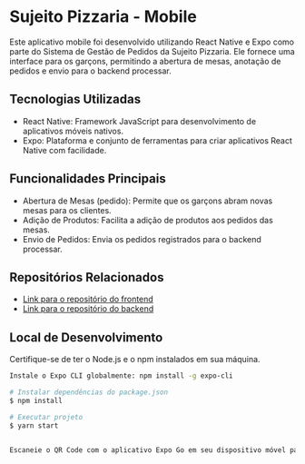 # Sujeito Pizzaria - Mobile

Este aplicativo mobile foi desenvolvido utilizando React Native e Expo como parte do Sistema de Gestão de Pedidos da Sujeito Pizzaria. Ele fornece uma interface para os garçons, permitindo a abertura de mesas, anotação de pedidos e envio para o backend processar.

## Tecnologias Utilizadas

* React Native: Framework JavaScript para desenvolvimento de aplicativos móveis nativos.
* Expo: Plataforma e conjunto de ferramentas para criar aplicativos React Native com facilidade.

## Funcionalidades Principais

* Abertura de Mesas (pedido): Permite que os garçons abram novas mesas para os clientes.
* Adição de Produtos: Facilita a adição de produtos aos pedidos das mesas.
* Envio de Pedidos: Envia os pedidos registrados para o backend processar.

## Repositórios Relacionados

* [Link para o repositório do frontend](https://github.com/dayannealcantara/pizzaria-Backend)
* [Link para o repositório do backend](https://github.com/dayannealcantara/pizzaria---frontend)

## Local de Desenvolvimento

Certifique-se de ter o Node.js e o npm instalados em sua máquina.

```bash
Instale o Expo CLI globalmente: npm install -g expo-cli

# Instalar dependências do package.json
$ npm install

# Executar projeto
$ yarn start


Escaneie o QR Code com o aplicativo Expo Go em seu dispositivo móvel para visualizar o aplicativo em tempo real.

